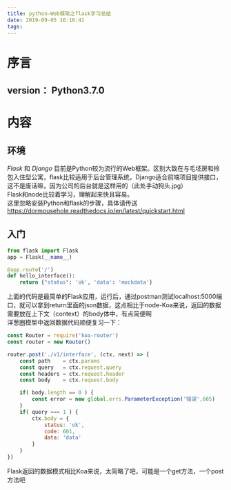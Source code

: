 ```yaml
---
title: python-Web框架之flask学习总结
date: 2019-09-05 16:16:41
tags:
---
```


# 序言
## version： Python3.7.0

# 内容

## 环境    
*Flask* 和 *Django* 目前是Python较为流行的Web框架。区别大致在与毛坯房和拎包入住型公寓，flask比较适用于后台管理系统，Django适合前端项目提供接口，这不是废话嘛，因为公司的后台就是这样用的（此处手动狗头.jpg）  
Flask和node比较着学习，理解起来快且容易。  
这里忽略安装Python和flask的步骤，具体请传送<https://dormousehole.readthedocs.io/en/latest/quickstart.html>  

## 入门
```python
from flask import Flask
app = Flask(__name__)

@app.route('/')
def hello_interface():
    return {"status": 'ok', 'data': 'mockdata'}
```
上面的代码是最简单的Flask应用，运行后，通过postman测试localhost:5000端口，就可以拿到return里面的json数据，这点相比于node-Koa来说，返回的数据需要放在上下文（context）的body体中，有点简便啊  
洋葱圈模型中返回数据代码顺便复习一下：
```javascript
const Router = require('koa-router')
const router = new Router()

router.post('./v1/interface', (ctx, next) => {
    const path    = ctx.params
    const query   = ctx.request.query
    const headers = ctx.request.header
    const body    = ctx.request.body

    if( body.length == 0 ) {
        const error = new global.errs.ParameterException('错误',605)
    }
    if( query === 1 ) {
        ctx.body = {
            status: 'ok',
            code: 601,
            data: 'data'
        }
    }
})
```
Flask返回的数据模式相比Koa来说，太简略了吧，可能是一个get方法，一个post方法吧